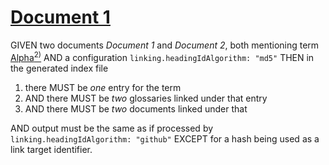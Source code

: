 # [Document 1](#id-b7ff7da825896b57edf7b8771ef5e8f1)

GIVEN two documents *Document 1* and *Document 2*, both mentioning term [Alpha][1][<sup>2)</sup>][2]
AND a configuration `linking.headingIdAlgorithm: "md5"`
THEN in the generated index file

1.  there MUST be *one* entry for the term
2.  AND there MUST be *two* glossaries linked under that entry
3.  AND there MUST be *two* documents linked under that

AND output must be the same as if processed by `linking.headingIdAlgorithm: "github"`
EXCEPT for a hash being used as a link target identifier.

[1]: ./glossary-1.md#id-1a319298ee8172465c1b9a7c00a454bb "First definition."

[2]: ./glossary-2.md#id-2014cd002823f23a930ec129344581c3 "Second definition."
